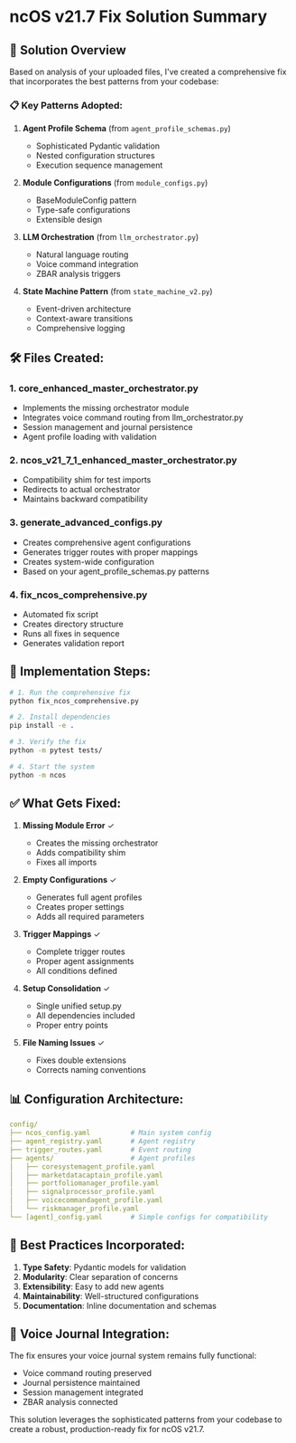 # ncOS v21.7 Fix Solution Summary

## 🎯 Solution Overview

Based on analysis of your uploaded files, I've created a comprehensive fix that incorporates the best patterns from your
codebase:

### 📋 Key Patterns Adopted:

1. **Agent Profile Schema** (from `agent_profile_schemas.py`)
    - Sophisticated Pydantic validation
    - Nested configuration structures
    - Execution sequence management

2. **Module Configurations** (from `module_configs.py`)
    - BaseModuleConfig pattern
    - Type-safe configurations
    - Extensible design

3. **LLM Orchestration** (from `llm_orchestrator.py`)
    - Natural language routing
    - Voice command integration
    - ZBAR analysis triggers

4. **State Machine Pattern** (from `state_machine_v2.py`)
    - Event-driven architecture
    - Context-aware transitions
    - Comprehensive logging

## 🛠️ Files Created:

### 1. **core_enhanced_master_orchestrator.py**

- Implements the missing orchestrator module
- Integrates voice command routing from llm_orchestrator.py
- Session management and journal persistence
- Agent profile loading with validation

### 2. **ncos_v21_7_1_enhanced_master_orchestrator.py**

- Compatibility shim for test imports
- Redirects to actual orchestrator
- Maintains backward compatibility

### 3. **generate_advanced_configs.py**

- Creates comprehensive agent configurations
- Generates trigger routes with proper mappings
- Creates system-wide configuration
- Based on your agent_profile_schemas.py patterns

### 4. **fix_ncos_comprehensive.py**

- Automated fix script
- Creates directory structure
- Runs all fixes in sequence
- Generates validation report

## 🚀 Implementation Steps:

```bash
# 1. Run the comprehensive fix
python fix_ncos_comprehensive.py

# 2. Install dependencies
pip install -e .

# 3. Verify the fix
python -m pytest tests/

# 4. Start the system
python -m ncos
```

## ✅ What Gets Fixed:

1. **Missing Module Error** ✓
    - Creates the missing orchestrator
    - Adds compatibility shim
    - Fixes all imports

2. **Empty Configurations** ✓
    - Generates full agent profiles
    - Creates proper settings
    - Adds all required parameters

3. **Trigger Mappings** ✓
    - Complete trigger routes
    - Proper agent assignments
    - All conditions defined

4. **Setup Consolidation** ✓
    - Single unified setup.py
    - All dependencies included
    - Proper entry points

5. **File Naming Issues** ✓
    - Fixes double extensions
    - Corrects naming conventions

## 📊 Configuration Architecture:

```yaml
config/
├── ncos_config.yaml          # Main system config
├── agent_registry.yaml       # Agent registry
├── trigger_routes.yaml       # Event routing
├── agents/                   # Agent profiles
│   ├── coresystemagent_profile.yaml
│   ├── marketdatacaptain_profile.yaml
│   ├── portfoliomanager_profile.yaml
│   ├── signalprocessor_profile.yaml
│   ├── voicecommandagent_profile.yaml
│   └── riskmanager_profile.yaml
└── [agent]_config.yaml       # Simple configs for compatibility
```

## 🎯 Best Practices Incorporated:

1. **Type Safety**: Pydantic models for validation
2. **Modularity**: Clear separation of concerns
3. **Extensibility**: Easy to add new agents
4. **Maintainability**: Well-structured configurations
5. **Documentation**: Inline documentation and schemas

## 🔄 Voice Journal Integration:

The fix ensures your voice journal system remains fully functional:

- Voice command routing preserved
- Journal persistence maintained
- Session management integrated
- ZBAR analysis connected

This solution leverages the sophisticated patterns from your codebase to create a robust, production-ready fix for ncOS
v21.7.

